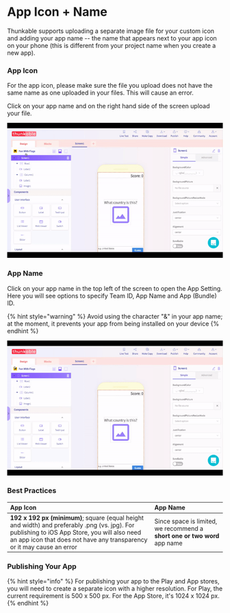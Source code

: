 # App Icon + Name

Thunkable supports uploading a separate image file for your custom icon and adding your app name -- the name that appears next to your app icon on your phone \(this is different from your project name when you create a new app\).

### App Icon

For the app icon, please make sure the file you upload does not have the same name as one uploaded in your files. This will cause an error.

Click on your app name and on the right hand side of the screen upload your file.

![](../../.gitbook/assets/add_app_icon.gif)

### App Name

Click on your app name in the top left of the screen to open the App Setting. Here you will see options to specify Team ID, App Name and App \(Bundle\) ID. 

{% hint style="warning" %}
Avoid using the character "&" in your app name; at the moment, it prevents your app from being installed on your device
{% endhint %}

![](../../.gitbook/assets/change_app_name.gif)

### Best Practices

| App Icon | App Name |
| :--- | :--- |
| **192 x 192 px \(minimum\)**; square \(equal height and width\) and preferably .png \(vs. jpg\). For publishing to iOS App Store, you will also need an app icon that does not have any transparency or it may cause an error | Since space is limited, we recommend a **short one or two word** app name |

### Publishing Your App

{% hint style="info" %}
For publishing your app to the Play and App stores, you will need to create a separate icon with a higher resolution. For Play, the current requirement is 500 x 500 px. For the App Store, it's 1024 x 1024 px.
{% endhint %}

